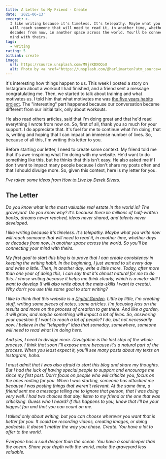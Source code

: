 ```yaml
---
title: A Letter to My Friend - Create
date: '2021-06-13'
excerpt: >-
  I like writing because it's timeless. It's telepathy. Maybe what you write now
  will reach someone that will need to read it, in another time, whether days or
  decades from now, in another space across the world. You'll be connecting your
  mind with theirs.
tags:
  - writing
rating: 5
bitLink: create
image:
  url: https://source.unsplash.com/M9jrKDXOQoU
  alt: Photo by <a href="https://unsplash.com/@harlimarten?utm_source=unsplash&utm_medium=referral&utm_content=creditCopyText">Harli Marten</a> on <a href="https://unsplash.com/s/photos/friendship?utm_source=unsplash&utm_medium=referral&utm_content=creditCopyText">Unsplash</a>
---
```


It's interesting how things happen to us. This week I posted a story on Instagram about a workout I had finished, and a friend sent a message congratulating me. Then, we started to talk about training and what motivates us. I told him that what motivates me was [the five years habits project](/articles/five-habits-for-the-next-five-years). The "interesting" part happened because our conversation became different from our initial talk, only about workouts.

He also read others articles, said that I'm doing great and that he'd read everything I wrote from now on. So, first of all, thank you so much for your support. I do appreciate that. It's fuel for me to continue what I'm doing, that is, writing and hoping that I can impact an immense number of lives. So, because of all this, I'm writing this letter to you.

Before starting our letter, I need to create some context. My friend told me that it's awe-inspiring what I'm doing with my website. He'd want to do something like this, but he thinks that this isn't easy. He also asked me if I don't want to impact many people because I don't share my posts often and that I should divulge more. So, given this context, here is my letter for you.

_I've taken some ideas from [How to Live by Derek Sivers](https://sive.rs/h)._

## The Letter

_Do you know what is the most valuable real estate in the world is? The graveyard. Do you know why? It's because there lie millions of half-written books, dreams never reached, ideas never shared, and talents never developed._

_I like writing because it's timeless. It's telepathy. Maybe what you write now will reach someone that will need to read it, in another time, whether days or decades from now, in another space across the world. So you'll be connecting your mind with theirs._

_My first goal to start this blog is to prove that I can create consistency in keeping the writing habit. In the beginning, I just wanted to sit every day and write a little. Then, in another day, write a little more. Today, after more than one year of doing this, I can say that it's almost natural for me to do this. I chose writing because it helps me think clearly, which is a meta-skill I want to develop (I will also write about the meta-skills I want to create). Why don't you use this same goal to start writing?_

_I like to think that this website is a [Digital Garden](/). Little by little, I'm creating stuff, writing some pieces of notes, some articles. I'm focusing less on the results and more on the process of creation to get there. And like a garden, it will grow, and maybe something will impact a lot of lives. So, answering your question if I want to reach a lot of people? I do, but not necessarily now. I believe in the "telepathy" idea that someday, somewhere, someone will need to read what I'm doing here._

_And yes, I need to divulge more. Divulgation is the last step of the whole process. I think that soon I'll expose more because it's a natural part of the process. When you least expect it, you'll see many posts about my texts on Instagram, haha._

_I must admit that I was also afraid to start this blog and share my thoughts. But I had the luck of having special people to support and encourage me since my first post. Don't focus on people who will criticize you, focus on the ones rooting for you. When I was starting, someone has attacked me because I was posting things that weren't relevant. At the same time, a friend sent me a message telling me to ignore that person, that I was doing very well. I had two choices that day: listen to my friend or the one that was criticizing. Guess who I heard? If this happens to you, know that I'll be your biggest fan and that you can count on me._

_I talked only about writing, but you can choose wherever you want that is better for you. It could be recording videos, creating images, or doing podcasts. It doesn't matter the way you chose. Create. You have a lot to offer to the world._

_Everyone has a soul deeper than the ocean. You have a soul deeper than the ocean. Share your depth with the world, make the graveyard less valuable._
